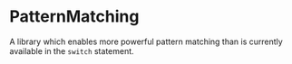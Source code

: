 # PatternMatching

A library which enables more powerful pattern matching
than is currently available in the `switch` statement.

